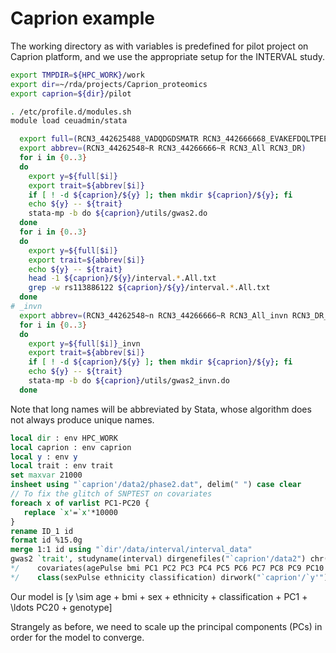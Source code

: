 # Caprion example

The working directory as with variables is predefined for pilot project on Caprion platform, and we use the appropriate setup for the INTERVAL study.

```bash
export TMPDIR=${HPC_WORK}/work
export dir=~/rda/projects/Caprion_proteomics
export caprion=${dir}/pilot

. /etc/profile.d/modules.sh
module load ceuadmin/stata

  export full=(RCN3_442625488_VADQDGDSMATR RCN3_442666668_EVAKEFDQLTPEESQAR RCN3_All RCN3_DR)
  export abbrev=(RCN3_44262548~R RCN3_44266666~R RCN3_All RCN3_DR)
  for i in {0..3}
  do
    export y=${full[$i]}
    export trait=${abbrev[$i]}
    if [ ! -d ${caprion}/${y} ]; then mkdir ${caprion}/${y}; fi
    echo ${y} -- ${trait}
    stata-mp -b do ${caprion}/utils/gwas2.do
  done
  for i in {0..3}
  do
    export y=${full[$i]}
    export trait=${abbrev[$i]}
    echo ${y} -- ${trait}
    head -1 ${caprion}/${y}/interval.*.All.txt
    grep -w rs113886122 ${caprion}/${y}/interval.*.All.txt
  done
# _invn
  export abbrev=(RCN3_44262548~n RCN3_44266666~R RCN3_All_invn RCN3_DR_invn)
  for i in {0..3}
  do
    export y=${full[$i]}_invn
    export trait=${abbrev[$i]}
    if [ ! -d ${caprion}/${y} ]; then mkdir ${caprion}/${y}; fi
    echo ${y} -- ${trait}
    stata-mp -b do ${caprion}/utils/gwas2_invn.do
  done
```

Note that long names will be abbreviated by Stata, whose algorithm does not always produce unique names.

```stata
local dir : env HPC_WORK
local caprion : env caprion
local y : env y
local trait : env trait
set maxvar 21000
insheet using "`caprion'/data2/phase2.dat", delim(" ") case clear
// To fix the glitch of SNPTEST on covariates
foreach x of varlist PC1-PC20 {
   replace `x'=`x'*10000
}
rename ID_1 id
format id %15.0g
merge 1:1 id using "`dir'/data/interval/interval_data"
gwas2 `trait', studyname(interval) dirgenefiles("`caprion'/data2") chr(19) /*
*/    covariates(agePulse bmi PC1 PC2 PC3 PC4 PC5 PC6 PC7 PC8 PC9 PC10 PC11 PC12 PC13 PC14 PC15 PC16 PC17 PC18 PC19 PC20) /*
*/    class(sexPulse ethnicity classification) dirwork("`caprion'/`y'") outfmt(txt)
```

Our model is \[y \sim age + bmi + sex + ethnicity + classification + PC1 + \ldots PC20 + genotype\]

Strangely as before, we need to scale up the principal components (PCs) in order for the model to converge.
